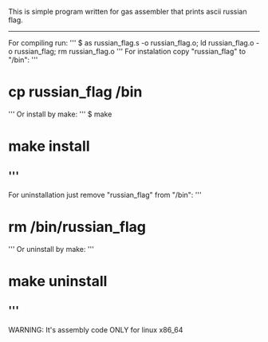 This is simple program written for gas assembler that prints ascii russian flag.

---------------------------------------------

For compiling run:
'''
$ as russian_flag.s -o russian_flag.o; ld russian_flag.o -o russian_flag; rm russian_flag.o
'''
For instalation copy "russian_flag" to "/bin":
'''
# cp russian_flag /bin
'''
Or install by make:
'''
$ make
# make install
'''
---------------------------------------------

For uninstallation just remove "russian_flag" from "/bin":
'''
# rm /bin/russian_flag
'''
Or uninstall by make:
'''
# make uninstall
'''
---------------------------------------------

WARNING: It's assembly code ONLY for linux x86_64
